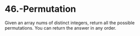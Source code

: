 # 46.-Permutation

Given an array nums of distinct integers, return all the possible permutations. You can return the answer in any order.
